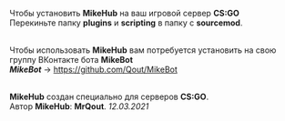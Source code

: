 Чтобы установить <b>MikeHub</b> на ваш игровой сервер <b>CS:GO</b><br />
Перекиньте папку <b>plugins</b> и <b>scripting</b> в папку с <b>sourcemod</b>.<br /><br />

Чтобы использовать <b>MikeHub</b> вам потребуется установить на свою группу ВКонтакте бота <b>MikeBot</b><br />
<b><i>MikeBot</i></b> -> https://github.com/Qout/MikeBot<br /><br />

<b>MikeHub</b> создан специально для серверов <b>CS:GO</b>.<br />
Автор <b>MikeHub</b>: <b>MrQout</b>. <i>12.03.2021</i>
